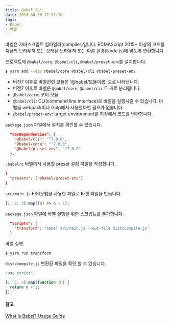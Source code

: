 ```yaml
---
title: Babel 기초
date: 2018-08-30 17:57:18
tags:
- Babel
- 바벨
---
```


바벨은 자바스크립트 컴파일러(compiler)입니다. ECMAScript 2015+ 이상의 코드를 지금의 브라우저 또는 오래된 브라우저 또는 다른 환경(Node.js)에 맞도록 변환합니다.

프로젝트에 `@babel/core`, `@babel/cli`, `@babel/preset-env`를 설치합니다.
``` bash
$ yarn add --dev @babel/core @babel/cli @babel/preset-env
```
- 버전7 이후로 바벨괸련 모듈은 '@babel/모듈이름' 으로 나타냅니다.
- 버전7 이후로 바벨은 `@babel/core`, `@babel/cli` 두 개로 분리됩니다.
- `@babel/core`: 코어 모듈
- `@babel/cli`: CLI(command line interface)로 바벨을 실행시킬 수 있습니다. 바벨을 webpack이나 Gulp에서 사용한다면 필요가 없습니다.
- `@babel/preset-env`: target environment를 지정해서 코드를 변환합니다.

`package.json` 파일에서 설치를 확인할 수 있습니다.
``` json
  "devDependencies": {
    "@babel/cli": "^7.0.0",
    "@babel/core": "^7.0.0",
    "@babel/preset-env": "^7.0.0"
  },
```

`.babelrc` 바벨에서 사용할 preset 설정 파일을 작성합니다.
``` rc
{
  "presets": ["@babel/preset-env"]
}
```

`src/main.js` ES6문법을 사용한 파일로 타켓 파일을 만듭니다.
``` js
[1, 2, 3].map((n) => n + 1);
```

`package.json` 파일에 바벨 실행을 위한 스크립트를 추가합니다.
``` json
  "scripts": {
    "transform": "babel src/main.js --out-file dist/compile.js"
  }
```

바벨 실행
``` bash
$ yarn run transform
```

`dist/compile.js` 변환된 파일을 확인 할 수 있습니다.
``` js
"use strict";

[1, 2, 3].map(function (n) {
  return n + 1;
});
```

#### 참고
[What is Babel?](https://babeljs.io/docs/en)
[Usage Guide](https://babeljs.io/docs/en/usage)
